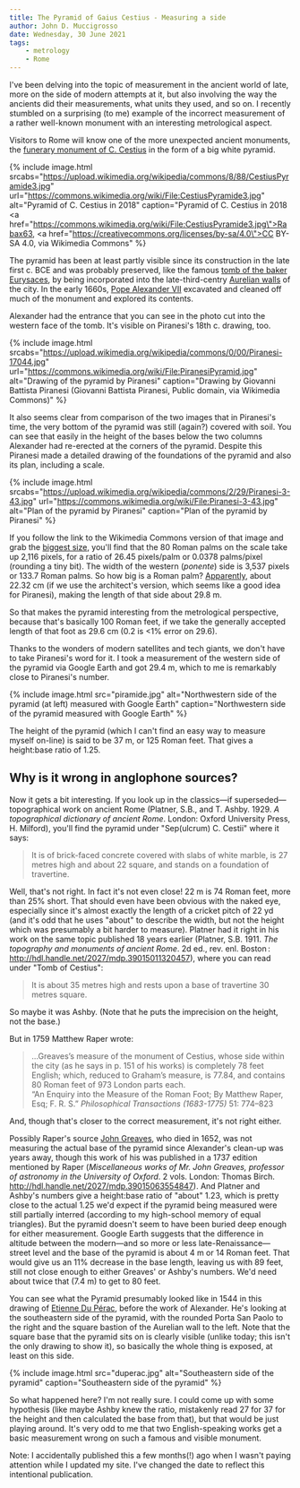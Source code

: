 ```yaml
---
title: The Pyramid of Gaius Cestius - Measuring a side
author: John D. Muccigrosso
date: Wednesday, 30 June 2021
tags: 
    - metrology
    - Rome
---
```


I've been delving into the topic of measurement in the ancient world of late, more on the side of modern attempts at it, but also involving the way the ancients did their measurements, what units they used, and so on. I recently stumbled on a surprising (to me) example of the incorrect measurement of a rather well-known monument with an interesting metrological aspect.

Visitors to Rome will know one of the more unexpected ancient monuments, the [funerary monument of C. Cestius](https://en.wikipedia.org/wiki/Pyramid_of_Cestius) in the form of a big white pyramid.

{% include image.html 
    srcabs="https://upload.wikimedia.org/wikipedia/commons/8/88/CestiusPyramide3.jpg" 
    url="https://commons.wikimedia.org/wiki/File:CestiusPyramide3.jpg"
    alt="Pyramid of C. Cestius in 2018" 
    caption="Pyramid of C. Cestius in 2018 <a href=\"https://commons.wikimedia.org/wiki/File:CestiusPyramide3.jpg\">Rabax63</a>, <a href=\"https://creativecommons.org/licenses/by-sa/4.0\">CC BY-SA 4.0</a>, via Wikimedia Commons" 
%}

The pyramid has been at least partly visible since its construction in the late first c. BCE and was probably preserved, like the famous [tomb of the baker Eurysaces](https://en.wikipedia.org/wiki/Tomb_of_Eurysaces_the_Baker), by being incorporated into the late-third-centry [Aurelian walls](https://en.wikipedia.org/wiki/Aurelian_Walls) of the city. In the early 1660s, [Pope Alexander VII](https://en.wikipedia.org/wiki/Pope_Alexander_VII) excavated and cleaned off much of the monument and explored its contents.

Alexander had the entrance that you can see in the photo cut into the western face of the tomb. It's visible on Piranesi's 18th c. drawing, too.

{% include image.html
    srcabs="https://upload.wikimedia.org/wikipedia/commons/0/00/Piranesi-17044.jpg" 
    url="https://commons.wikimedia.org/wiki/File:PiranesiPyramid.jpg"
    alt="Drawing of the pyramid by Piranesi" 
    caption="Drawing by Giovanni Battista Piranesi (Giovanni Battista Piranesi, Public domain, via Wikimedia Commons)" 
%}

It also seems clear from comparison of the two images that in Piranesi's time, the very bottom of the pyramid was still (again?) covered with soil. You can see that easily in the height of the bases below the two columns Alexander had re-erected at the corners of the pyramid. Despite this Piranesi made a detailed drawing of the foundations of the pyramid and also its plan, including a scale.

{% include image.html
    srcabs="https://upload.wikimedia.org/wikipedia/commons/2/29/Piranesi-3-43.jpg" 
    url="https://commons.wikimedia.org/wiki/File:Piranesi-3-43.jpg"
    alt="Plan of the pyramid by Piranesi" 
    caption="Plan of the pyramid by Piranesi" 
%}

If you follow the link to the Wikimedia Commons version of that image and grab the [biggest size](https://upload.wikimedia.org/wikipedia/commons/2/29/Piranesi-3-43.jpg), you'll find that the 80 Roman palms on the scale take up 2,116 pixels, for a ratio of 26.45 pixels/palm or 0.0378 palms/pixel (rounding a tiny bit). The width of the western (*ponente*) side is 3,537 pixels or 133.7 Roman palms. So how big is a Roman palm? [Apparently](https://en.wikipedia.org/wiki/Palm_(unit)#Continental_Europe), about 22.32 cm (if we use the architect's version, which seems like a good idea for Piranesi), making the length of that side about 29.8 m.

So that makes the pyramid interesting from the metrological perspective, because that's basically 100 Roman feet, if we take the generally accepted length of that foot as 29.6 cm (0.2 is <1% error on 29.6).

Thanks to the wonders of modern satellites and tech giants, we don't have to take Piranesi's word for it. I took a measurement of the western side of the pyramid via Google Earth and got 29.4 m, which to me is remarkably close to Piranesi's number.

{% include image.html
    src="piramide.jpg"
    alt="Northwestern side of the pyramid (at left) measured with Google Earth"
    caption="Northwestern side of the pyramid measured with Google Earth"
%}

The height of the pyramid (which I can't find an easy way to measure myself on-line) is said to be 37 m, or 125 Roman feet. That gives a height:base ratio of 1.25.

## Why is it wrong in anglophone sources?

Now it gets a bit interesting. If you look up in the classics—if superseded—topographical work on ancient Rome (Platner, S.B., and T. Ashby. 1929. *A topographical dictionary of ancient Rome*. London: Oxford University Press, H. Milford), you'll find the pyramid under "Sep(ulcrum) C. Cestii" where it says:

> It is of brick-faced concrete covered with slabs of white marble, is 27 metres high and about 22 square, and stands on a foundation of travertine.

Well, that's not right. In fact it's not even close! 22 m is 74 Roman feet, more than 25% short. That should even have been obvious with the naked eye, especially since it's almost exactly the length of a cricket pitch of 22 yd (and it's odd that he uses "about" to describe the width, but not the height which was presumably a bit harder to measure). Platner had it right in his work on the same topic published 18 years earlier (Platner, S.B. 1911. *The topography and monuments of ancient Rome*. 2d ed., rev. enl. Boston : <http://hdl.handle.net/2027/mdp.39015011320457>), where you can read under "Tomb of Cestius":

> It is about 35 metres high and rests upon a base of travertine 30 metres square.

So maybe it was Ashby. (Note that he puts the imprecision on the height, not the base.)

But in 1759 Matthew Raper wrote:

> ...Greaves’s measure of the monument of Cestius, whose side within the city (as he says in p. 151 of his works) is completely 78 feet English; which, reduced to Graham’s measure, is 77.84, and contains 80 Roman feet of 973 London parts each.  
> “An Enquiry into the Measure of the Roman Foot; By Matthew Raper, Esq; F. R. S.” *Philosophical Transactions (1683-1775)* 51: 774–823

And, though that's closer to the correct measurement, it's not right either.

Possibly Raper's source [John Greaves](https://en.wikipedia.org/wiki/John_Greaves), who died in 1652, was not measuring the actual base of the pyramid since Alexander's clean-up was years away, though this work of his was published in a 1737 edition mentioned by Raper (*Miscellaneous works of Mr. John Greaves, professor of astronomy in the University of Oxford*. 2 vols. London: Thomas Birch. <http://hdl.handle.net/2027/mdp.39015063554847>). And Platner and Ashby's numbers give a height:base ratio of "about" 1.23, which is pretty close to the actual 1.25 we'd expect if the pyramid being measured were still partially interred (according to my high-school memory of equal triangles). But the pyramid doesn't seem to have been buried deep enough for either measurement. Google Earth suggests that the difference in altitude between the modern—and so more or less late-Renaissance—street level and the base of the pyramid is about 4 m or 14 Roman feet. That would give us an 11% decrease in the base length, leaving us with 89 feet, still not close enough to either Greaves' or Ashby's numbers. We'd need about twice that (7.4 m) to get to 80 feet.

You can see what the Pyramid presumably looked like in 1544 in this drawing of [Etienne Du Pérac](http://hdl.handle.net/2027/ucbk.ark:/28722/h20051), before the work of Alexander. He's looking at the southeastern side of the pyramid, with the rounded Porta San Paolo to the right and the square bastion of the Aurelian wall to the left. Note that the square base that the pyramid sits on is clearly visible (unlike today; this isn't the only drawing to show it), so basically the whole thing is exposed, at least on this side.

{% include image.html
    src="duperac.jpg"
    alt="Southeastern side of the pyramid"
    caption="Southeastern side of the pyramid"
%}

So what happened here? I'm not really sure. I could come up with some hypothesis (like maybe Ashby knew the ratio, mistakenly read 27 for 37 for the height and then calculated the base from that), but that would be just playing around. It's very odd to me that two English-speaking works get a basic measurement wrong on such a famous and visible monument.

Note: I accidentally published this a few months(!) ago when I wasn't paying attention while I updated my site. I've changed the date to reflect this intentional publication.
